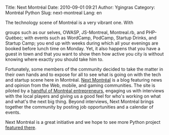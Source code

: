 Title: Next Montréal
Date: 2010-09-01 09:21
Author: Ygingras
Category: Montréal Python
Slug: next-montreal
Lang: en

<!--:en-->The technology scene of Montréal is a very vibrant one. With
groups such as our selves, OWASP, JS-Montreal, Montreal.rb, and
PHP-Québec; with events such as WordCamp, PodCamp, Startup Drinks, and
Startup Camp; you end up with weeks during which all your evenings are
booked before lunch time on Monday. Yet, it also happens that you have a
guest in town and that you want to show then how active you city is
without knowing where exactly you should take him to.

Fortunately, some members of the community decided to take the matter in
their own hands and to expose for all to see what is going on with the
tech and startup scene here in Montréal. [Next Montréal][] is a blog
featuring news and opinion from the Web, mobile, and gaming communities.
The site is piloted by a [handful of Montréal entrepreneurs][], engaging
us with interviews with the local players and giving us a good feel for
who's working on what and what's the next big thing. Beyond interviews,
Next Montréal brings together the community by posting job opportunities
and a calendar of events.

Next Montréal is a great initiative and we hope to see more Python
project [featured there][].<!--:-->

  [Next Montréal]: http://nextmontreal.com
  [handful of Montréal entrepreneurs]: http://nextmontreal.com/team/
  [featured there]: http://nextmontreal.com/tag/python/
